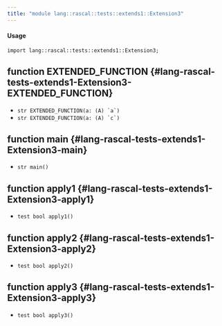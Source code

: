 ```yaml
---
title: "module lang::rascal::tests::extends1::Extension3"
---
```


#### Usage

`import lang::rascal::tests::extends1::Extension3;`

## function EXTENDED_FUNCTION {#lang-rascal-tests-extends1-Extension3-EXTENDED_FUNCTION}

* ``str EXTENDED_FUNCTION(a: (A) `a`)``
* ``str EXTENDED_FUNCTION(a: (A) `c`)``

## function main {#lang-rascal-tests-extends1-Extension3-main}

* ``str main()``

## function apply1 {#lang-rascal-tests-extends1-Extension3-apply1}

* ``test bool apply1()``

## function apply2 {#lang-rascal-tests-extends1-Extension3-apply2}

* ``test bool apply2()``

## function apply3 {#lang-rascal-tests-extends1-Extension3-apply3}

* ``test bool apply3()``

